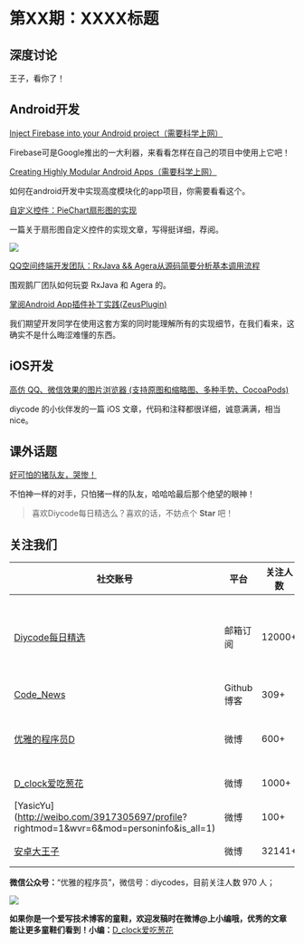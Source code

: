 # 第XX期：XXXX标题

## 深度讨论

[]()

王子，看你了！

## Android开发

[Inject Firebase into your Android project（需要科学上网）](https://medium.com/@lolevsky/inject-firebase-into-your-android-project-58b5d77744e9#.y7tt81e38)

Firebase可是Google推出的一大利器，来看看怎样在自己的项目中使用上它吧！

[Creating Highly Modular Android Apps（需要科学上网）](https://medium.com/stories-from-eyeem/creating-highly-modular-android-apps-933271fbdb7d#.qyyj7g622)

如何在android开发中实现高度模块化的app项目，你需要看看这个。

[自定义控件：PieChart扇形图的实现](http://www.idtkm.com/customview/customview5/)

一篇关于扇形图自定义控件的实现文章，写得挺详细，荐阅。

![](http://www.idtkm.com/wp-content/uploads/2016/06/PieChart.gif)

[QQ空间终端开发团队：RxJava && Agera从源码简要分析基本调用流程](http://mp.weixin.qq.com/s?__biz=MzI1MTA1MzM2Nw==&mid=2649796857&idx=1&sn=ed8325aeddac7fd2bd81a0717c010e98&scene=1&srcid=08170i7uD4VfJCSuqBURIocL#wechat_redirect)

围观鹅厂团队如何玩耍 RxJava 和 Agera 的。

[掌阅Android App插件补丁实践(ZeusPlugin)](http://www.jianshu.com/p/b1e7b6326330)

我们期望开发同学在使用这套方案的同时能理解所有的实现细节，在我们看来，这确实不是什么晦涩难懂的东西。

## iOS开发

[高仿 QQ、微信效果的图片浏览器 (支持原图和缩略图、多种手势、CocoaPods)](http://www.diycode.cc/topics/245)

diycode 的小伙伴发的一篇 iOS 文章，代码和注释都很详细，诚意满满，相当nice。

## 课外话题

[好可怕的猪队友，哭惨！](http://weibo.com/p/230444692b46f3c3746c251ab9f94f74d82a05)

不怕神一样的对手，只怕猪一样的队友，哈哈哈最后那个绝望的眼神！

> 喜欢Diycode每日精选么？喜欢的话，不妨点个 **Star** 吧！

## 关注我们

| 社交账号  |  平台  | 关注人数 | 说明 |
| -------- | -------- | -------- | -------- |
| [Diycode每日精选](http://list.qq.com/cgi-bin/qf_invite?id=d469993d2c888e971c0fbb2309c4d84256968386b126b967)|   邮箱订阅  | 12000+ | 每日分享一次Android、iOS、Swfit技术干货  |
| [Code_News](https://github.com/DiyCodes/code_news) |    Github博客  |309+ | 每日邮件推送列表  |
| [优雅的程序员D](http://weibo.com/u/5891258264) |   微博  | 600+ | 官方微博，每日分享开源信息  |
| [D_clock爱吃葱花](http://weibo.com/u/2480694892)  |   微博  | 1000+ | 日报发起人  |
|[YasicYu](http://weibo.com/3917305697/profile? rightmod=1&wvr=6&mod=personinfo&is_all=1)  |   微博  | 100+ | 日报发起人  |
|[安卓大王子](http://weibo.com/apkbus/)   |   微博  | 32141+ | 日报发起人  |



**微信公众号：**“优雅的程序员”，微信号：diycodes，目前关注人数 970 人；

![](http://upload-images.jianshu.io/upload_images/1846413-b42abfa70f909099.jpg?imageMogr2/auto-orient/strip%7CimageView2/2/w/1240)

**如果你是一个爱写技术博客的童鞋，欢迎发稿时在微博@上小编哦，优秀的文章能让更多童鞋们看到！小编：**[D_clock爱吃葱花](http://weibo.com/2480694892/profile?rightmod=1&wvr=6&mod=personinfo&is_all=1)
